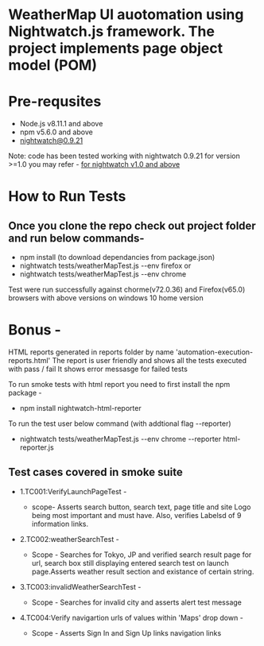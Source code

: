 # WeatherMap UI auotomation using Nightwatch.js framework. The project implements page object model (POM)
  

# Pre-requsites
* Node.js v8.11.1 and above
* npm v5.6.0 and above
* nightwatch@0.9.21

Note: code has been tested working with nightwatch 0.9.21 for version >=1.0 you may refer -
[for nightwatch v1.0 and above](https://github.com/nightwatchjs/nightwatch/wiki/Migrating-to-Nightwatch-1.0)

# How to Run Tests

## Once you clone the repo check out project folder and run below commands-

* npm install (to download dependancies from package.json)
* nightwatch tests/weatherMapTest.js --env firefox or
* nightwatch tests/weatherMapTest.js --env chrome

Test were run successfully against chorme(v72.0.36) and Firefox(v65.0) browsers with above versions on windows 10 home version

# Bonus -

HTML reports generated in reports folder by name 'automation-execution-reports.html'
The report is user friendly and shows all the tests executed with pass / fail
It shows error messasge for failed tests

To run smoke tests with html report you need to first install the npm package -
 * npm install nightwatch-html-reporter

To run the test user below command (with addtional flag --reporter)
* nightwatch tests/weatherMapTest.js --env chrome --reporter html-reporter.js

## Test cases covered in smoke suite

* 1.TC001:VerifyLaunchPageTest -
	* scope- Asserts search button, search text, page title and site Logo being most important and must have.
	       Also, verifies Labelsd of 9 information links.

* 2.TC002:weatherSearchTest -
	* Scope - Searches for Tokyo, JP and verified search result page for url, search box still displaying entered search test on launch page.Asserts weather result section and existance of certain string.
		

* 3.TC003:invalidWeatherSearchTest -
	* Scope - Searches for invalid city and asserts alert test message

* 4.TC004:Verify navigartion urls of values within 'Maps' drop down -	
	* Scope - Asserts Sign In and Sign Up links navigation links
